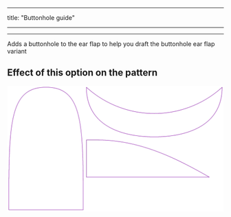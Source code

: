 ***

title: "Buttonhole guide"

***

***

Adds a buttonhole to the ear flap to help you draft the buttonhole ear flap variant

## Effect of this option on the pattern

![This image shows the effect of this option by superimposing several variants that have a different value for this option](holmes_buttonhole_sample.svg "Effect of this option on the pattern")
